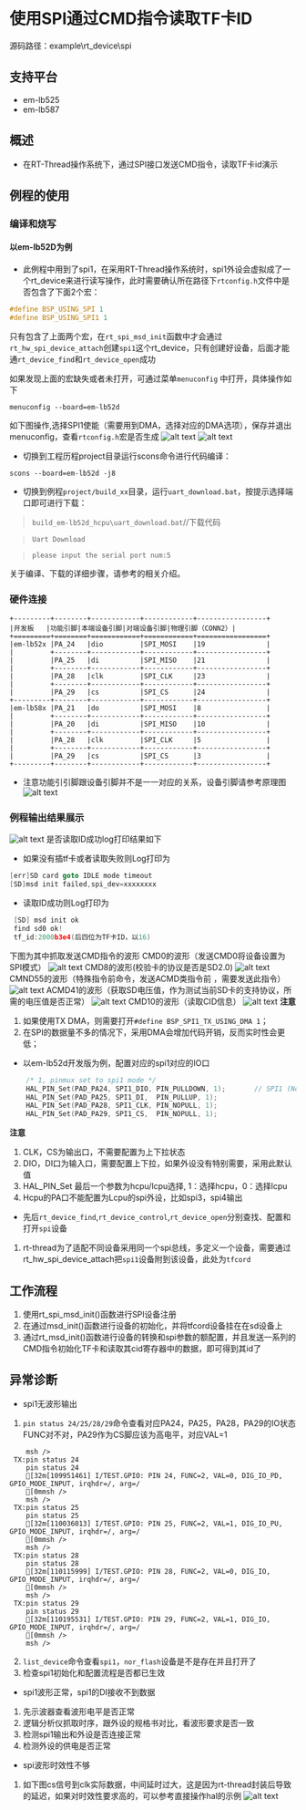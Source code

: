 # 使用SPI通过CMD指令读取TF卡ID
源码路径：example\rt_device\spi
## 支持平台
* em-lb525
* em-lb587

## 概述
* 在RT-Thread操作系统下，通过SPI接口发送CMD指令，读取TF卡id演示

## 例程的使用
### 编译和烧写
#### 以em-lb52D为例
* 此例程中用到了spi1，在采用RT-Thread操作系统时，spi1外设会虚拟成了一个rt_device来进行读写操作，此时需要确认所在路径下`rtconfig.h`文件中是否包含了下面2个宏：
```c
#define BSP_USING_SPI 1
#define BSP_USING_SPI1 1
```
只有包含了上面两个宏，在`rt_spi_msd_init`函数中才会通过`rt_hw_spi_device_attach`创建`spi1`这个rt_device，只有创建好设备，后面才能通`rt_device_find`和`rt_device_open`成功

如果发现上面的宏缺失或者未打开，可通过菜单`menuconfig` 中打开，具体操作如下
```
menuconfig --board=em-lb52d
```
如下图操作,选择SPI1使能（需要用到DMA，选择对应的DMA选项），保存并退出menuconfig，查看`rtconfig.h`宏是否生成
![alt text](assets/enable.png)
![alt text](assets/SPI1.png)

* 切换到工程历程project目录运行scons命令进行代码编译：
```
scons --board=em-lb52d -j8
```
* 切换到例程`project/build_xx`目录，运行`uart_download.bat`，按提示选择端口即可进行下载：

>`build_em-lb52d_hcpu\uart_download.bat`//下载代码

>`Uart Download`

>`please input the serial port num:5`

关于编译、下载的详细步骤，请参考[](/quickstart/get-started.md)的相关介绍。

### 硬件连接
```{eval-rst}
+---------+--------+------------+------------+-----------------+
|开发板   |功能引脚|本端设备引脚|对端设备引脚|物理引脚（CONN2）|   
+=========+========+============+============+=================+ 
|em-lb52x |PA_24   |dio         |SPI_MOSI    |19               |
|         +--------+------------+------------+-----------------+     
|         |PA_25   |di          |SPI_MISO    |21               |     
|         +--------+------------+------------+-----------------+
|         |PA_28   |clk         |SPI_CLK     |23               |   
|         +--------+------------+------------+-----------------+  
|         |PA_29   |cs          |SPI_CS      |24               |
+---------+--------+------------+------------+-----------------+
|em-lb58x |PA_21   |do          |SPI_MOSI    |8                |    
|         +--------+------------+------------+-----------------+ 
|         |PA_20   |di          |SPI_MISO    |10               |     
|         +--------+------------+------------+-----------------+
|         |PA_28   |clk         |SPI_CLK     |5                |   
|         +--------+------------+------------+-----------------+  
|         |PA_29   |cs          |SPI_CS      |3                |   
+---------+--------+------------+------------+-----------------+
```
* 注意功能引引脚跟设备引脚并不是一一对应的关系，设备引脚请参考原理图
![alt text](assets/yinjiaopeizhi.png)
### 例程输出结果展示
![alt text](assets/tf_id.png)
是否读取ID成功log打印结果如下
* 如果没有插tf卡或者读取失败则Log打印为
```c
[err]SD card goto IDLE mode timeout
[SD]msd init failed,spi_dev=xxxxxxxx 
```
* 读取ID成功则Log打印为
```c
 [SD] msd init ok
 find sd0 ok!
 tf_id:2000b3e4(后四位为TF卡ID，以16)
 ``` 

下图为其中抓取发送CMD指令的波形
CMD0的波形（发送CMD0将设备设置为SPI模式）
![alt text](assets/CMD0.png)
CMD8的波形(校验卡的协议是否是SD2.0)
![alt text](assets/CMD8.png)
CMND55的波形（特殊指令前命令，发送ACMD类指令前 ，需要发送此指令）
![alt text](assets/CMD55.png)
ACMD41的波形（获取SD电压值，作为测试当前SD卡的支持协议，所需的电压值是否正常）
![alt text](assets/ACMD41.png)
CMD10的波形（读取CID信息）
![alt text](assets/CMD10.png)
**注意** 
1. 如果使用TX DMA，则需要打开`#define BSP_SPI1_TX_USING_DMA 1`；
2. 在SPI的数据量不多的情况下，采用DMA会增加代码开销，反而实时性会更低；

* 以em-lb52d开发版为例，配置对应的spi1对应的IO口
```c
    /* 1, pinmux set to spi1 mode */
    HAL_PIN_Set(PAD_PA24, SPI1_DIO, PIN_PULLDOWN, 1);       // SPI1 (Nor flash)
    HAL_PIN_Set(PAD_PA25, SPI1_DI,  PIN_PULLUP, 1);
    HAL_PIN_Set(PAD_PA28, SPI1_CLK, PIN_NOPULL, 1);
    HAL_PIN_Set(PAD_PA29, SPI1_CS,  PIN_NOPULL, 1);
```
**注意**
1. CLK，CS为输出口，不需要配置为上下拉状态
2. DIO，DI口为输入口，需要配置上下拉，如果外设没有特别需要，采用此默认值
3. HAL_PIN_Set 最后一个参数为hcpu/lcpu选择, 1：选择hcpu，0：选择lcpu 
4. Hcpu的PA口不能配置为Lcpu的spi外设，比如spi3，spi4输出
* 先后`rt_device_find`,`rt_device_control`,`rt_device_open`分别查找、配置和打开`spi`设备
1. rt-thread为了适配不同设备采用同一个spi总线，多定义一个设备，需要通过rt_hw_spi_device_attach把`spi1`设备附到该设备，此处为`tfcord`

## 工作流程
1. 使用rt_spi_msd_init()函数进行SPI设备注册
2. 在通过msd_init()函数进行设备的初始化，并将tfcord设备挂在在sd设备上
3. 通过rt_msd_init()函数进行设备的转换和spi参数的额配置，并且发送一系列的CMD指令初始化TF卡和读取其cid寄存器中的数据，即可得到其id了

## 异常诊断
* spi1无波形输出
1. `pin status 24/25/28/29`命令查看对应PA24，PA25，PA28，PA29的IO状态FUNC对不对，PA29作为CS脚应该为高电平，对应VAL=1
```
    msh />
 TX:pin status 24
    pin status 24
    [32m[109951461] I/TEST.GPIO: PIN 24, FUNC=2, VAL=0, DIG_IO_PD, GPIO_MODE_INPUT, irqhdr=/, arg=/
    [0mmsh />
    msh />
 TX:pin status 25
    pin status 25
    [32m[110036013] I/TEST.GPIO: PIN 25, FUNC=2, VAL=1, DIG_IO_PU, GPIO_MODE_INPUT, irqhdr=/, arg=/
    [0mmsh />
    msh />
 TX:pin status 28
    pin status 28
    [32m[110115999] I/TEST.GPIO: PIN 28, FUNC=2, VAL=0, DIG_IO, GPIO_MODE_INPUT, irqhdr=/, arg=/
    [0mmsh />
    msh />
 TX:pin status 29
    pin status 29
    [32m[110195531] I/TEST.GPIO: PIN 29, FUNC=2, VAL=1, DIG_IO, GPIO_MODE_INPUT, irqhdr=/, arg=/
    [0mmsh />
    msh />

```
2. `list_device`命令查看`spi1`，`nor_flash`设备是不是存在并且打开了
3. 检查spi1初始化和配置流程是否都已生效
* spi1波形正常，spi1的DI接收不到数据
1. 先示波器查看波形电平是否正常
2. 逻辑分析仪抓取时序，跟外设的规格书对比，看波形要求是否一致
3. 检测spi1输出和外设是否连接正常
4. 检测外设的供电是否正常
* spi波形时效性不够
1. 如下图cs信号到clk实际数据，中间延时过大，这是因为rt-thread封装后导致的延迟，如果对时效性要求高的，可以参考直接操作hal的示例
![alt text](assets/all_chart.png)

